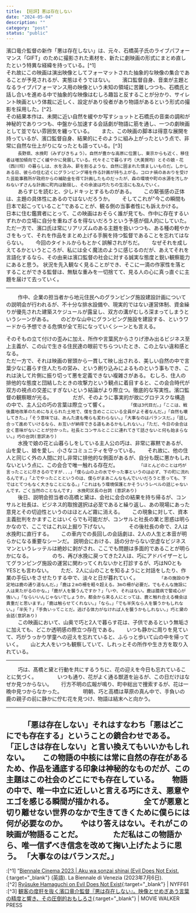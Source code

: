 ```yaml
---
title: 【短評】悪は存在しない
date: "2024-05-04"
description: ""
category: "post"
status: "public"
---
```


濱口竜介監督の新作「悪は存在しない」は、元々、石橋英子氏のライブパフォーマンス「GIFT」のために撮影された素材を、新たに劇映画の形式にまとめ直したという特異な経緯を持っている。[^1]  
それ故にこの映画は演出映像としてフォーマットされた抽象的な映像の集合であることが予見されるが、実態はそうではない。　　
濱口監督自身、音楽が主題となるライブパフォーマンス用の映像という未知の領域に苦難しつつも、石橋氏と話し合いを進める中で抽象的な映像はむしろ趣旨と反することが分かり、サイレント映画という体裁に近しく、設定があり役者があり物語があるという形式の撮影を採用した。[^2].  
その結果本作は、未開に近い自然を緩やか写すショットと石橋氏の音楽の調和が神秘的でありつつも、中盤から加速する会話劇が物語に筋を通し、一つの劇映画として並でない雰囲気を纏っている。　　
また、この映画の脚本は得意な展開を持っているが、濱口監督自身、結果的にそのように組み上がったという点で、非常に自然な仕上がりになったとも語っている。[^3]  
　　
```長野県、水挽町（みずびきちょう）。自然が豊かな高原に位置し、東京からも近く、移住者は増加傾向でごく緩やかに発展している。代々そこで暮らす巧（大美賀均）とその娘・花（西川玲）の暮らしは、水を汲み、薪を割るような、自然に囲まれた慎ましいものだ。しかしある日、彼らの住む近くにグランピング場を作る計画が持ち上がる。コロナ禍のあおりを受けた芸能事務所が政府からの補助金を得て計画したものだったが、森の環境や町の水源を汚しかねないずさんな計画に町内は動揺し、その余波は巧たちの生活にも及んでいく。```  
　　
あらすじを読むと、少しドキッとするものがある。　　
この緊張感の正体は、主題の具体性にあるのではないだろうか。　　
そしてこれが"今この瞬間も日本で起こっていること"であることが、観る側の当事者性にも訴えかける。　　
日本に住む鑑賞者にとって、この映画はおそらく誰が見ても、作中に存在するいずれかの立場に自分を重ねざるを得ないだろうという予感が個人的にしていた。　　
　　
ただ一方で、濱口氏は常にリアリズムのある主題を扱いつつも、ある種の軽やかさをもって、それを作品をまとめ上げる手腕を持つ監督であることを忘れてはならない。　　
今回のタイトルからもとかく誤解されがちだ。　　
なぜそれを成しえてるかというところが、私には全く魔法のように感じるのだが、あえてそれを言語化するなら、その由来は濱口監督の社会に対する誠実な態度と鋭い観察能力にあると思う。
状況を先入観なく見ることができ、そこに一滴の作家性を落とすることができる監督は、無駄な重みを一切捨てて、見る人の心に真っ直ぐに主題を届けて去っていく。　　

--------
　　
作中、企業の担当者から地元住民へのグランピング施設建設計画についての説明会が行われるが、不十分な排水設備や、現実的ではない運営体制、資金繰りが優先された建築スケジュールが露呈し、双方の溝がむしろ深まってしまうというシーンがある。　　
のどかな山中にグランピング施設を建設する、というワードから予想できる危惧が全て形になっていくシーンとも言える。　　

そのそもの立て付けの歪みに加え、所作や言葉尻からさりげ滲み出るビジネス至上主義が、この山で生きる住民達の眼前でちらついたとき、この上ない違和感となる。  
ただ一方で、それは映画の冒頭から一貫して映し出される、美しい自然の中で言葉少なに暮らす住人たちの営み、という刷り込みによるものという事もでき、これは決して片側に振り切って悪を定義できない複雑さがある。
むしろ、住人の排他的な態度と団結したときの攻撃力という観点に着目すると、この会合時代が双方の視点の交差にすぎないという結論がより際立つ。徹底的な写実性。濱口監督の観察眼が光る。　　
　　
だが、そのように事実的が故にグロテスクな構造の中で、主人公の巧の言葉は際立って響く。　　
　　
```「僕は3代目だ。」「ここは、戦後農地改革のために与えられた土地で、僕を含めここにいる全員がよそ者なんだ。」「自然も壊してきた。」「そう意味では、あんた達も俺らも変わらない。」「大事なのはバランスだ。」「話し合って進めていけるなら、お互いが納得できる道もあるかもしれない。」「ただ、今日の会合は全く意味がないことが分かった。社長とコンサルとここに連れてきて話さないと何も始まらない。」巧の台詞(意訳あり)```  
　　
水挽で娘の花と山暮らしをしている主人公の巧は、非常に寡黙であるが、山を愛し、娘を愛し、小さなコミュニティを守っている。　　
それ故に、他の住人と同じく外の人間に対し非常に排他的な側面があるが、自分も既に悪かもしれないという点に、この会合で唯一触れる存在だ。　　
　　
```「ほとんどのことは巧が言ったことに尽きるのですが...」「僕ら山の上の水でやった事というのは必ず、下の町に流れるんです。」「上でやったことというのは、僕らがまあこんなもんでいいだろうと思っても、下ではとてつもなく大きなことになる。」「これはもう環境保護とかそういうレベルの話じゃないんです。ごく当然のことなんです」 水挽町区長の台詞 (意訳あり)```  
　　
後日、説明会担当者の高橋と黛は、会社に会合の結果を持ち帰るが、コンサルと社長は、ビジネス的取捨選択は必至であると繰り返し、あの現場にあった意見とその切迫性というのはほとんど霧に消える。　　
この現象に対して、資本主義批判をかますことはいくらでも可能だが、コンサルと社長の業と思惑は明らかなので、ここではこれ以上掘り下げない。　　
　　
その後社長の命で、2人は水挽町に直行する。　　
この車内での長回しの会話劇は、2人の人生と本音が明らかになる重要なシーンだ。
説明会における、話の分からない空虚なビジネスマンというレッテルは絶妙に剥がされ、ここでも問題は多面的であることが明らかになる。　　
　　
のち、再び水挽に戻ってきた2人は、巧にアドバイザーとしてグランピング施設の運営に関わってくれないかと打診するが、巧はNOともYESとも言わない。　　
ただ、2人に山のことを知るようにと対話をしたり、作業の手伝いをさせたりする中で、淡々と日が暮れていく。　　
　　
```「あの施設の予定地は鹿の通り道なんだ。」「鹿は２mの柵を軽々超える。3mの柵が必要だ。でもそんな施設に人は来たがるのかな。」「鹿が人を襲うんですか？」「いや、それはない。鹿は臆病で警戒心が強い。」「ならいいんじゃないでしょうか。都会から来る人にとっては、鹿と触れ合える機会は貴重だと思います。」「鹿は触らせてくれない。」「なら。」「でも半矢なら人を襲うかもしれない。」「半矢？」「手負いってことだ。逃げる体力がなければ人を襲うかもしれない。」巧と黛の会話(意訳あり)```   
　　
この映画において、山奥で巧と2人で暮らす花は、子供であるという無垢さに加えても、どこか透明感の際立つ存在である。　　
いつも静かに周りを見ていて、巧がうっかり学童への迎えを忘れていると、ふらっと歩いて山の中を帰っていく。　　
山と大人をいつも観察していて、しれっとその所作や生き方を取り入れている。　　

------
　　
巧は、髙橋と黛と行動を共にするうちに、花の迎えを今日も忘れていることに気づく。　　
　　
いつも通り、花がよく通る獣道を辿るが、この日だけはなぜか見つからない。　　
行方不明の広報が鳴り、町中総出で捜索するが、花は一晩中見つからなかった。　　
　　
明朝、巧と高橋は草原の真ん中で、手負いの鹿の親子の前に静かに佇む花を見つけ、物語は結末へと向かう。　　

-----
　　
「悪は存在しない」それはすなわち「悪はどこにでも存在する」ということの鏡合わせである。　　
「正しさは存在しない」と言い換えてもいいかもしれない。　　
この物語の中核には常に自然の存在があるため、作品を通底する印象は神秘的なものだが、この主題はこの社会のどこにでも存在している。　　
物語の中で、唯一中立に近しいと言える巧にさえ、悪意やエゴを感じる瞬間が描かれる。　　
　　
全てが悪意と切り離せない世界のなかで生きてきくために僕らには何が必要なのか。　　
やはり答えはない。それがこの映画が物語ることだ。　　
　　
ただ私はこの物語から、唯一信ずべき信念を改めて掬い上げたように思う。
「大事なのはバランスだ。」
　　
--------
  
:[^1] “[Biennale Cinema 2023 | Aku wa sonzai shinai (Evil Does Not Exist.](https://ja.m.wikipedia.org/wiki/%E6%82%AA%E3%81%AF%E5%AD%98%E5%9C%A8%E3%81%97%E3%81%AA%E3%81%84){:target="_blank"} (英語). La Biennale di Venezia (2023年7月6日).  
:[^2] [Ryûsuke Hamaguchi on Evil Does Not Exist](https://m.youtube.com/watch?v=VCXMbhC794I){:target="_blank"} | NYFF61 
:[^3] [観客の度肝を抜く濱口竜介監督『悪は存在しない』。映像とせめぎあう言葉の精度と響き、その圧倒的おもしろさ](https://moviewalker.jp/news/article/1193862/p3){:target="_blank"} | MOVIE WALKER PRESS

